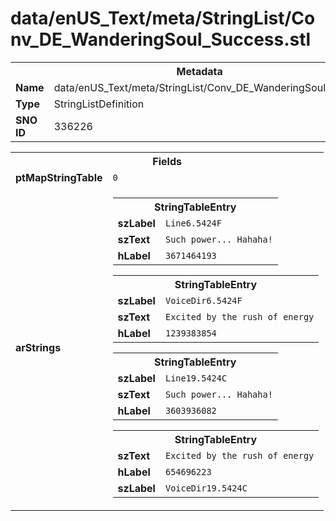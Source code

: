 <h1>data/enUS_Text/meta/StringList/Conv_DE_WanderingSoul_Success.stl</h1><table><tr><th colspan="100%">Metadata</th></tr><tr><td><b>Name</b></td><td>data/enUS_Text/meta/StringList/Conv_DE_WanderingSoul_Success.stl</td></tr><tr><td><b>Type</b></td><td>StringListDefinition</td></tr><tr><td><b>SNO ID</b></td><td>336226</td></tr></table>

<table><tr><th colspan="100%">Fields</th></tr><tr><td><b>ptMapStringTable</b></td><td><code>0</code></td></tr><tr><td><b>arStrings</b></td><td><table><tr><th colspan="100%">StringTableEntry</th></tr><tr><td><b>szLabel</b></td><td><code>Line6.5424F</code></td></tr><tr><td><b>szText</b></td><td><code>Such power... Hahaha!</code></td></tr><tr><td><b>hLabel</b></td><td><code>3671464193</code></td></tr></table>


<table><tr><th colspan="100%">StringTableEntry</th></tr><tr><td><b>szLabel</b></td><td><code>VoiceDir6.5424F</code></td></tr><tr><td><b>szText</b></td><td><code>Excited by the rush of energy</code></td></tr><tr><td><b>hLabel</b></td><td><code>1239383854</code></td></tr></table>


<table><tr><th colspan="100%">StringTableEntry</th></tr><tr><td><b>szLabel</b></td><td><code>Line19.5424C</code></td></tr><tr><td><b>szText</b></td><td><code>Such power... Hahaha!</code></td></tr><tr><td><b>hLabel</b></td><td><code>3603936082</code></td></tr></table>


<table><tr><th colspan="100%">StringTableEntry</th></tr><tr><td><b>szText</b></td><td><code>Excited by the rush of energy</code></td></tr><tr><td><b>hLabel</b></td><td><code>654696223</code></td></tr><tr><td><b>szLabel</b></td><td><code>VoiceDir19.5424C</code></td></tr></table>


</td></tr></table>

